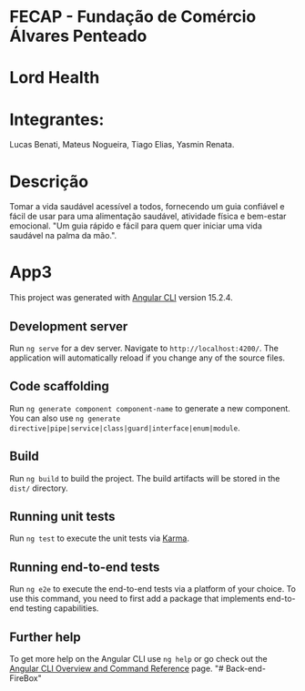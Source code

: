 # FECAP - Fundação de Comércio Álvares Penteado



# Lord Health


# Integrantes: 

Lucas Benati, Mateus Nogueira, Tiago Elias, Yasmin Renata.

# Descrição

Tomar a vida saudável acessível a todos, fornecendo um guia confiável e fácil de usar para uma alimentação saudável, atividade física e bem-estar emocional.
"Um guia rápido e fácil para quem quer iniciar uma vida saudável na palma da mão.".

# App3

This project was generated with [Angular CLI](https://github.com/angular/angular-cli) version 15.2.4.

## Development server

Run `ng serve` for a dev server. Navigate to `http://localhost:4200/`. The application will automatically reload if you change any of the source files.

## Code scaffolding

Run `ng generate component component-name` to generate a new component. You can also use `ng generate directive|pipe|service|class|guard|interface|enum|module`.

## Build

Run `ng build` to build the project. The build artifacts will be stored in the `dist/` directory.

## Running unit tests

Run `ng test` to execute the unit tests via [Karma](https://karma-runner.github.io).

## Running end-to-end tests

Run `ng e2e` to execute the end-to-end tests via a platform of your choice. To use this command, you need to first add a package that implements end-to-end testing capabilities.

## Further help

To get more help on the Angular CLI use `ng help` or go check out the [Angular CLI Overview and Command Reference](https://angular.io/cli) page.
"# Back-end-FireBox" 
